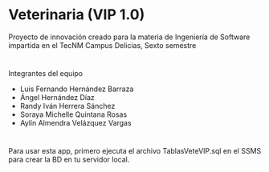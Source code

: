 # Veterinaria (VIP 1.0)
Proyecto de innovación creado para la materia de Ingeniería de Software impartida en el TecNM Campus Delicias, Sexto semestre
#
Integrantes del equipo
- Luis Fernando Hernández Barraza
- Ángel Hernández Díaz
- Randy Iván Herrera Sánchez
- Soraya Michelle Quintana Rosas
- Aylín Almendra Velázquez Vargas
  #
Para usar esta app, primero ejecuta el archivo TablasVeteVIP.sql en el SSMS para crear la BD en tu servidor local.
